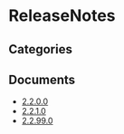 # ReleaseNotes

## Categories


## Documents
- [2.2.0.0](2.2.0.0.md)
- [2.2.1.0](2.2.1.0.md)
- [2.2.99.0](2.2.99.0.md)